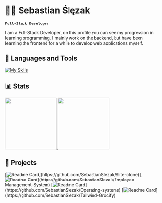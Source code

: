 # 👨‍💻 Sebastian Ślęzak

**`Full-Stack Developer`**

I am a Full-Stack Developer, on this profile you can see my progression in learning programming. I mainly work on the backend, but have been learning the frontend for a while to develop web applications myself.

## 📖 Languages and Tools

[![My Skills](https://skillicons.dev/icons?i=html,css,tailwind,js,c,cpp,postgres,mysql,linux)](https://skillicons.dev)
  
## 📊 Stats

<a href="https://github.com/SebastianSlezak">
  <img height="168,5em" src="https://github-readme-stats.vercel.app/api?username=SebastianSlezak&show_icons=true&theme=tokyonight"/>
  <img height="168,5em" src="https://github-readme-stats.vercel.app/api/top-langs/?username=SebastianSlezak&layout=compact&langs_count=7&theme=tokyonight"/>
</a>

## 🔨 Projects

[![Readme Card](https://github-readme-stats.vercel.app/api/pin/?username=SebastianSlezak&repo=Slite-clone&show_icons=true&theme=tokyonight&layout=black?")](https://github.com/SebastianSlezak/Slite-clone)
[![Readme Card](https://github-readme-stats.vercel.app/api/pin/?username=SebastianSlezak&repo=Employee-Management-System&show_icons=true&theme=tokyonight&layout=black?")](https://github.com/SebastianSlezak/Employee-Management-System)
[![Readme Card](https://github-readme-stats.vercel.app/api/pin/?username=SebastianSlezak&repo=Operating-systems&show_icons=true&theme=tokyonight&layout=black?")](https://github.com/SebastianSlezak/Operating-systems)
[![Readme Card](https://github-readme-stats.vercel.app/api/pin/?username=SebastianSlezak&repo=Tailwind-Grocify&show_icons=true&theme=tokyonight&layout=black?")](https://github.com/SebastianSlezak/Tailwind-Grocify)
